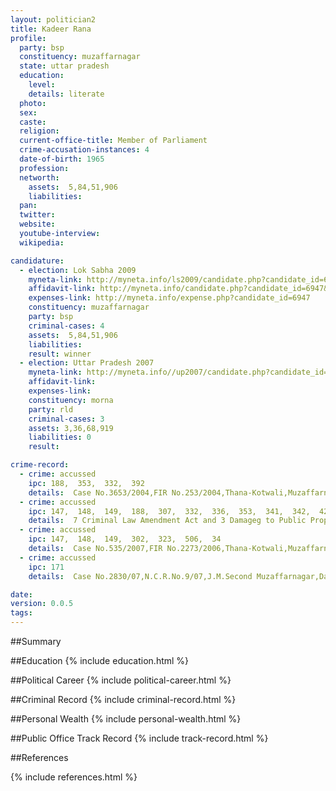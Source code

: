 ```yaml
---
layout: politician2
title: Kadeer Rana
profile: 
  party: bsp
  constituency: muzaffarnagar
  state: uttar pradesh
  education: 
    level: 
    details: literate
  photo: 
  sex: 
  caste: 
  religion: 
  current-office-title: Member of Parliament
  crime-accusation-instances: 4
  date-of-birth: 1965
  profession: 
  networth: 
    assets:  5,84,51,906
    liabilities: 
  pan: 
  twitter: 
  website: 
  youtube-interview: 
  wikipedia: 

candidature: 
  - election: Lok Sabha 2009
    myneta-link: http://myneta.info/ls2009/candidate.php?candidate_id=6947
    affidavit-link: http://myneta.info/candidate.php?candidate_id=6947&scan=original
    expenses-link: http://myneta.info/expense.php?candidate_id=6947
    constituency: muzaffarnagar 
    party: bsp
    criminal-cases: 4
    assets:  5,84,51,906
    liabilities: 
    result: winner 
  - election: Uttar Pradesh 2007
    myneta-link: http://myneta.info//up2007/candidate.php?candidate_id=769
    affidavit-link: 
    expenses-link: 
    constituency: morna 
    party: rld
    criminal-cases: 3
    assets: 3,36,68,919
    liabilities: 0
    result:  

crime-record: 
  - crime: accussed
    ipc: 188,  353,  332,  392
    details:  Case No.3653/2004,FIR No.253/2004,Thana-Kotwali,Muzaffarnagar,C.J.M.Muzaffarnagar,Date-02/08/04  
  - crime: accussed
    ipc: 147,  148,  149,  188,  307,  332,  336,  353,  341,  342,  427,  436
    details:  7 Criminal Law Amendment Act and 3 Damageg to Public Property Act,Case No.6058/2004,FIR No.264/2004,Thana-Kotwali,Muzaffarnagar,C.J.M.Muzaffarnagar,Date-24/11/04  
  - crime: accussed
    ipc: 147,  148,  149,  302,  323,  506,  34
    details:  Case No.535/2007,FIR No.2273/2006,Thana-Kotwali,Muzaffarnagar,C.J.M.Muzaffarnagar.Date-25/11/07  
  - crime: accussed
    ipc: 171
    details:  Case No.2830/07,N.C.R.No.9/07,J.M.Second Muzaffarnagar,Date-13/6/07  

date: 
version: 0.0.5
tags: 
---
```

##Summary


##Education
{% include education.html %}


##Political Career
{% include political-career.html %}


##Criminal Record
{% include criminal-record.html %}


##Personal Wealth
{% include personal-wealth.html %}


##Public Office Track Record
{% include track-record.html %}


##References


{% include references.html %}